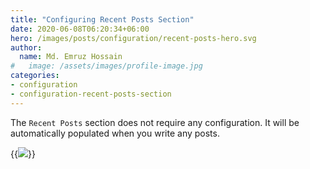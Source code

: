 ```yaml
---
title: "Configuring Recent Posts Section"
date: 2020-06-08T06:20:34+06:00
hero: /images/posts/configuration/recent-posts-hero.svg
author:
  name: Md. Emruz Hossain
#   image: /assets/images/profile-image.jpg
categories:
- configuration
- configuration-recent-posts-section
---
```


The `Recent Posts` section does not require any configuration. It will be automatically populated when you write any posts.

{{<img src="/images/posts/configuration/recent-posts.svg" >}}